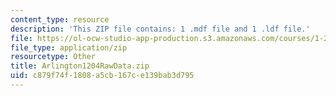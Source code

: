 ```yaml
---
content_type: resource
description: 'This ZIP file contains: 1 .mdf file and 1 .ldf file.'
file: https://ol-ocw-studio-app-production.s3.amazonaws.com/courses/1-204-computer-algorithms-in-systems-engineering-spring-2010/c879f74f1808a5cb167ce139bab3d795_Arlington1204RawData.zip
file_type: application/zip
resourcetype: Other
title: Arlington1204RawData.zip
uid: c879f74f-1808-a5cb-167c-e139bab3d795
---
```

